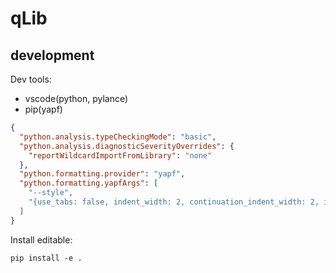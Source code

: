 # qLib

## development

Dev tools:

- vscode(python, pylance)
- pip(yapf)

```json
{
  "python.analysis.typeCheckingMode": "basic",
  "python.analysis.diagnosticSeverityOverrides": {
    "reportWildcardImportFromLibrary": "none"
  },
  "python.formatting.provider": "yapf",
  "python.formatting.yapfArgs": [
    "--style",
    "{use_tabs: false, indent_width: 2, continuation_indent_width: 2, indent_blank_lines: false, column_limit: 140, spaces_before_comment: 1, blank_lines_around_top_level_definition: 1}"
  ]
}
```

Install editable:

`pip install -e .`
